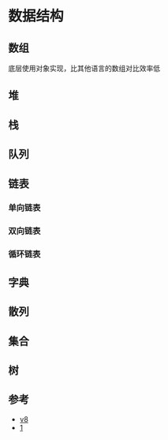 # 数据结构

## 数组
底层使用对象实现，比其他语言的数组对比效率低


## 堆

## 栈

## 队列

## 链表

### 单向链表

### 双向链表

### 循环链表

## 字典

## 散列

## 集合

## 树




## 参考
- [v8](https://github.com/v8/v8)
- [1](https://zhuanlan.zhihu.com/p/96959371)
